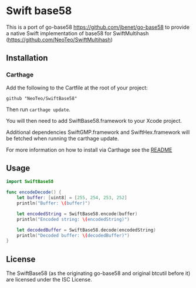 # Swift base58

This is a port of go-base58 https://github.com/jbenet/go-base58 to provide a native Swift implementation of base58 for SwiftMultihash (https://github.com/NeoTeo/SwiftMultihash)

## Installation

### Carthage
Add the following to the Cartfile at the root of your project:
```
github "NeoTeo/SwiftBase58"
```

Then run `carthage update`.

You will then need to add SwiftBase58.framework to your Xcode project.

Additional dependencies SwiftGMP.framework and SwiftHex.framework will be fetched when running the carthage update.

For more information on how to install via Carthage see the [README][carthage-installation]

[carthage-installation]: https://github.com/Carthage/Carthage#adding-frameworks-to-an-application

## Usage
```Swift
import SwiftBase58

func encodeDecode() {
    let buffer: [uint8] = [255, 254, 253, 252]
    println("Buffer: \(buffer)")

    let encodedString = SwiftBase58.encode(buffer)
    println("Encoded string: \(encodedString)")

    let decodedBuffer = SwiftBase58.decode(encodedString)
    println("Decoded buffer: \(decodedBuffer)")
}
```
## License
The SwiftBase58 (as the originating go-base58 and original btcutil before it) are licensed under the ISC License.
